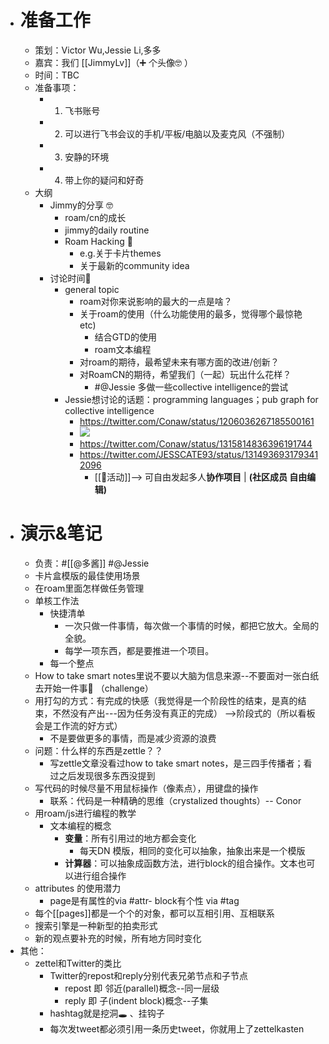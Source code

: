 - # 准备工作
    - 策划：Victor Wu,Jessie Li,多多
    - 嘉宾：我们 [[JimmyLv]]（➕ 个头像🤓  ）
    - 时间：TBC
    - 准备事项：
        - 1. 飞书账号
        - 2. 可以进行飞书会议的手机/平板/电脑以及麦克风（不强制）
        - 3. 安静的环境
        - 4. 带上你的疑问和好奇
    - 大纲
        - Jimmy的分享 🤓  
            - roam/cn的成长
            - jimmy的daily routine
            - Roam Hacking 👾
                - e.g.关于卡片themes
                - 关于最新的community idea
        - 讨论时间🤩  
            - general topic
                - roam对你来说影响的最大的一点是啥？
                - 关于roam的使用（什么功能使用的最多，觉得哪个最惊艳 etc)
                    - 结合GTD的使用
                    - roam文本编程
                - 对roam的期待，最希望未来有哪方面的改进/创新？
                - 对RoamCN的期待，希望我们（一起）玩出什么花样？
                    - #@Jessie 多做一些collective intelligence的尝试
            - Jessie想讨论的话题：programming languages；pub graph for collective intelligence
                - https://twitter.com/Conaw/status/1206036267185500161
                - ![](https://firebasestorage.googleapis.com/v0/b/firescript-577a2.appspot.com/o/imgs%2Fapp%2FRoamCN%2FazyMb-fD6y.png?alt=media&token=a4f2007e-d2f9-444c-8c05-0cd4425fffb8)
                - https://twitter.com/Conaw/status/1315814836396191744
                - https://twitter.com/JESSCATE93/status/1314936931793412096
                    - [[🎃活动]]--> 可自由发起多人**协作项目** | __(社区成员 自由编辑)__
- # 演示&笔记
    - 负责：#[[@多酱]] #@Jessie
    - 卡片盒模版的最佳使用场景
    - 在roam里面怎样做任务管理
    - 单核工作法
        - 快捷清单
            - 一次只做一件事情，每次做一个事情的时候，都把它放大。全局的全貌。
            - 每学一项东西，都是要推进一个项目。
        - 每一个整点
    - How to take smart notes里说不要以大脑为信息来源--不要面对一张白纸去开始一件事🤔 （challenge）
    - 用打勾的方式：有完成的快感（我觉得是一个阶段性的结束，是真的结束，不然没有产出---因为任务没有真正的完成） -->阶段式的（所以看板会是工作流的好方式）
        - 不是要做更多的事情，而是减少资源的浪费
    - 问题：什么样的东西是zettle？？
        - 写zettle文章没看过how to take smart notes，是三四手传播者；看过之后发现很多东西没提到
    - 写代码的时候尽量不用鼠标操作（像素点），用键盘的操作
        - 联系：代码是一种精确的思维（crystalized thoughts）-- Conor
    - 用roam/js进行编程的教学
        - 文本编程的概念
            - **变量**：所有引用过的地方都会变化
                - 每天DN 模版，相同的变化可以抽象，抽象出来是一个模版
            - **计算器**：可以抽象成函数方法，进行block的组合操作。文本也可以进行组合操作
    - attributes 的使用潜力
        - page是有属性的via #attr- block有个性 via #tag
    - 每个[[pages]]都是一个个的对象，都可以互相引用、互相联系
    - 搜索引擎是一种新型的拍卖形式
    - 新的观点要补充的时候，所有地方同时变化
- 其他：
    - zettel和Twitter的类比
        - Twitter的repost和reply分别代表兄弟节点和子节点
            - repost 即 邻近(parallel)概念--同一层级
            - reply 即 子(indent block)概念--子集
        - hashtag就是挖洞🕳️ 、挂钩子
        - 每次发tweet都必须引用一条历史tweet，你就用上了zettelkasten
